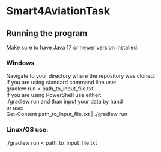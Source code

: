 # Smart4AviationTask
## Running the program
Make sure to have Java 17 or newer version installed.
### Windows
Navigate to your directory where the repository was cloned. \
If you are using standard command line use: \
gradlew run < path_to_input_file.txt \
If you are using PowerShell use either: \
./gradlew run  and than input your data by hand \
or use: \
Get-Content path_to_input_file.txt | ./gradlew run
### Linux/OS use:
./gradlew run < path_to_input_file.txt
